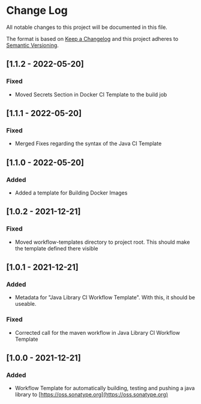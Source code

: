 # Change Log
All notable changes to this project will be documented in this file.

The format is based on [Keep a Changelog](http://keepachangelog.com/)
and this project adheres to [Semantic Versioning](http://semver.org/).

## [1.1.2 - 2022-05-20]
### Fixed
- Moved Secrets Section in Docker CI Template to the build job
## [1.1.1 - 2022-05-20]
### Fixed
- Merged Fixes regarding the syntax of the Java CI Template
## [1.1.0 - 2022-05-20]
### Added
- Added a template for Building Docker Images
## [1.0.2 - 2021-12-21]
### Fixed
- Moved workflow-templates directory to project root. This should make the template defined there visible
## [1.0.1 - 2021-12-21]
### Added
- Metadata for "Java Library CI Workflow Template". With this, it should be useable.
### Fixed
- Corrected call for the maven workflow in Java Library CI Workflow Template
## [1.0.0 - 2021-12-21]
### Added
- Workflow Template for automatically building, testing and pushing a java library to [https://oss.sonatype.org](https://oss.sonatype.org)
